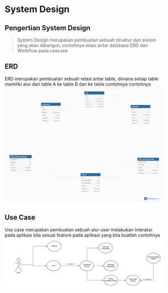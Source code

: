 # System Design

## Pengertian System Design

> System Design merupakan pembuatan sebuah struktur dari sistem yang akan dibangun, contohnya relasi antar database ERD dan Workflow pada usecase

## ERD
ERD merupakan pembuatan sebuah relasi antar table, dimana setiap table memiliki alur dari table A ke table B dan ke table contohnya
contohnya 
!['gambar-ERD'](./screenshots/problem_1_ERD.png)

## Use Case
Use case merupakan pembuatan sebuah alur user melakukan interaksi pada aplikasi kita sesuai feature pada aplikasi yang kita buatlah
contohnya
!['gambar-usecase'](./screenshots/problem_1_use_case.png)
